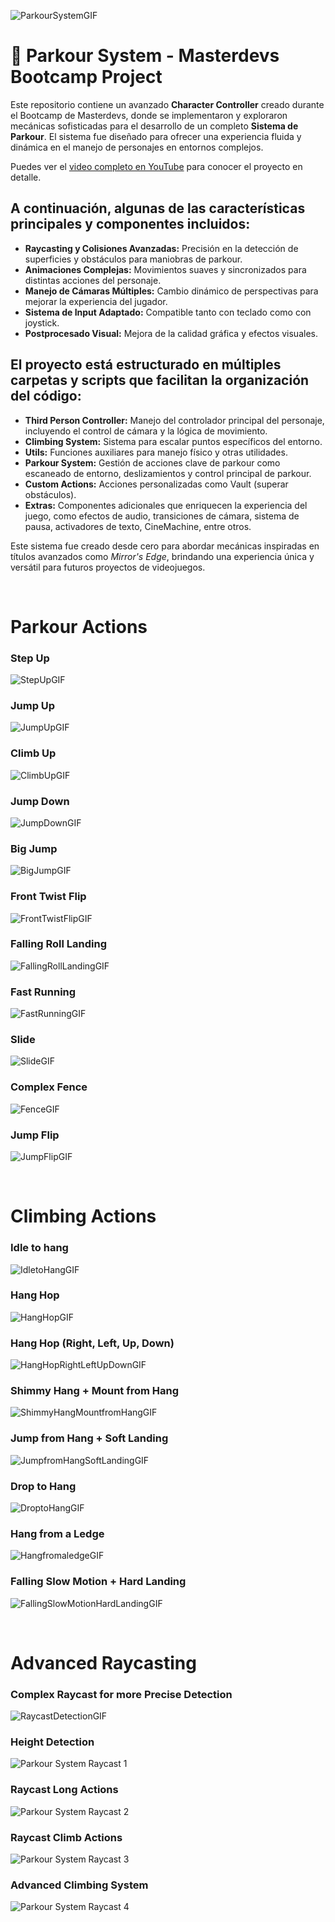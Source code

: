 ![ParkourSystemGIF](https://github.com/user-attachments/assets/66258464-edb2-4409-9ac5-2edb029cc1e2)

</head>
<body>
  <h1>🚀 <strong>Parkour System - Masterdevs Bootcamp Project</strong></h1>
  <p>
    Este repositorio contiene un avanzado <strong>Character Controller</strong> creado durante el Bootcamp de Masterdevs, donde se implementaron y exploraron mecánicas sofisticadas para el desarrollo de un completo <strong>Sistema de Parkour</strong>. El sistema fue diseñado para ofrecer una experiencia fluida y dinámica en el manejo de personajes en entornos complejos.
  </p>
  <p>Puedes ver el <a href='https://www.youtube.com/watch?v=iR5NnMDIwtQ' target='_blank'>video completo en YouTube</a> para conocer el proyecto en detalle.</p>
  <h2>
    A continuación, algunas de las características principales y componentes incluidos:
  </h2>
  <ul>
    <li><strong>Raycasting y Colisiones Avanzadas:</strong> Precisión en la detección de superficies y obstáculos para maniobras de parkour.</li>
    <li><strong>Animaciones Complejas:</strong> Movimientos suaves y sincronizados para distintas acciones del personaje.</li>
    <li><strong>Manejo de Cámaras Múltiples:</strong> Cambio dinámico de perspectivas para mejorar la experiencia del jugador.</li>
    <li><strong>Sistema de Input Adaptado:</strong> Compatible tanto con teclado como con joystick.</li>
    <li><strong>Postprocesado Visual:</strong> Mejora de la calidad gráfica y efectos visuales.</li>
  </ul>
  <h2>
    El proyecto está estructurado en múltiples carpetas y scripts que facilitan la organización del código:
  </h2>
  <ul>
    <li><strong>Third Person Controller:</strong> Manejo del controlador principal del personaje, incluyendo el control de cámara y la lógica de movimiento.</li>
    <li><strong>Climbing System:</strong> Sistema para escalar puntos específicos del entorno.</li>
    <li><strong>Utils:</strong> Funciones auxiliares para manejo físico y otras utilidades.</li>
    <li><strong>Parkour System:</strong> Gestión de acciones clave de parkour como escaneado de entorno, deslizamientos y control principal de parkour.</li>
    <li><strong>Custom Actions:</strong> Acciones personalizadas como Vault (superar obstáculos).</li>
    <li><strong>Extras:</strong> Componentes adicionales que enriquecen la experiencia del juego, como efectos de audio, transiciones de cámara, sistema de pausa, activadores de texto, CineMachine, entre otros.</li>
  </ul>
  <p>
    Este sistema fue creado desde cero para abordar mecánicas inspiradas en títulos avanzados como <em>Mirror's Edge</em>, brindando una experiencia única y versátil para futuros proyectos de videojuegos.
  </p>
</body>
</html>

  <br>
  <h1> <strong>Parkour Actions</strong></h1>

  <h3>Step Up</h3>
   
  ![StepUpGIF](https://github.com/user-attachments/assets/c846bffd-0b12-4743-a95f-54c5f552f2e0)
  <h3>Jump Up</h3>
  
  ![JumpUpGIF](https://github.com/user-attachments/assets/456a99cd-afc5-4d6e-a5a3-309751524508)
  <h3>Climb Up</h3>

  ![ClimbUpGIF](https://github.com/user-attachments/assets/93543220-6072-4404-b421-3c1278f0b008)
  <h3>Jump Down</h3>

  ![JumpDownGIF](https://github.com/user-attachments/assets/45bfba6b-5d9f-4a65-a245-e77b85ee7b33)
  <h3>Big Jump</h3>

  ![BigJumpGIF](https://github.com/user-attachments/assets/15b1558b-174a-459a-8e54-3a38e9701c69)
  <h3>Front Twist Flip</h3>

  ![FrontTwistFlipGIF](https://github.com/user-attachments/assets/9f03bc3b-c5f0-489d-b1fc-ff339f08d9e1)
  <h3>Falling Roll Landing</h3>

  ![FallingRollLandingGIF](https://github.com/user-attachments/assets/6d37dd35-118b-4e50-b70e-2aafbdf542d8)
  <h3>Fast Running</h3>

  ![FastRunningGIF](https://github.com/user-attachments/assets/8eec1b5d-12a8-416b-848c-3f145fd5910c)
  <h3>Slide</h3>

  ![SlideGIF](https://github.com/user-attachments/assets/2fbb7ca0-9311-4f36-9748-1eefa9ee3171)
  <h3>Complex Fence</h3>

  ![FenceGIF](https://github.com/user-attachments/assets/7eb1d885-008c-4122-b425-60823972b7bb)
  <h3>Jump Flip</h3>

  ![JumpFlipGIF](https://github.com/user-attachments/assets/97c21647-e785-4558-8947-d0cda98d3491)

  <br>
  <h1> <strong>Climbing Actions</strong></h1>
  <h3>Idle to hang</h3>
   
  ![IdletoHangGIF](https://github.com/user-attachments/assets/3ff26b25-a9a5-409c-a0e6-7834b05b8496)
  <h3>Hang Hop</h3>
  
  ![HangHopGIF](https://github.com/user-attachments/assets/ebb6b3b6-66d5-49b8-839e-10f8be668775)
  <h3>Hang Hop (Right, Left, Up, Down)</h3>
  
  ![HangHopRightLeftUpDownGIF](https://github.com/user-attachments/assets/efb2a86c-d613-48b2-9ea7-a0f3b336ceed)
  <h3>Shimmy Hang + Mount from Hang</h3>
  
  ![ShimmyHangMountfromHangGIF](https://github.com/user-attachments/assets/cc3a419c-80c4-4334-a028-519e44c8ce61)
  <h3>Jump from Hang + Soft Landing</h3>
  
  ![JumpfromHangSoftLandingGIF](https://github.com/user-attachments/assets/2ad00c8a-0af9-4e20-bcfc-229ac9560595)
  <h3>Drop to Hang</h3>
  
  ![DroptoHangGIF](https://github.com/user-attachments/assets/344c2ee4-f481-4a36-bcc1-f102c19c5f8c)
  <h3>Hang from a Ledge</h3>
  
  ![HangfromaledgeGIF](https://github.com/user-attachments/assets/b6e535ce-554d-48a1-85d3-64297fe72bb8)
  <h3>Falling Slow Motion + Hard Landing</h3>
  
  ![FallingSlowMotionHardLandingGIF](https://github.com/user-attachments/assets/5f3d1e4f-3136-4169-89a7-d684b79593c2)

  <br>
  <h1> <strong>Advanced Raycasting</strong></h1>
  <h3>Complex Raycast for more Precise Detection</h3>

  ![RaycastDetectionGIF](https://github.com/user-attachments/assets/16a5268d-05c2-4670-9eca-7c48e08545b0)
  <h3>Height Detection</h3>
  
  ![Parkour System Raycast 1](https://github.com/user-attachments/assets/9923444d-ba4d-4a09-8152-679cd82d63a8)
  <h3>Raycast Long Actions</h3>
  
  ![Parkour System Raycast 2](https://github.com/user-attachments/assets/3844799a-1595-405f-afb2-89993487c531)
  <h3>Raycast Climb Actions</h3>
  
  ![Parkour System Raycast 3](https://github.com/user-attachments/assets/a48de404-6341-4bdb-a02d-64e183d7a005)
  <h3>Advanced Climbing System</h3>
  
  ![Parkour System Raycast 4](https://github.com/user-attachments/assets/11e04384-39ab-41d4-8d2a-395ef9ebe868)

  







